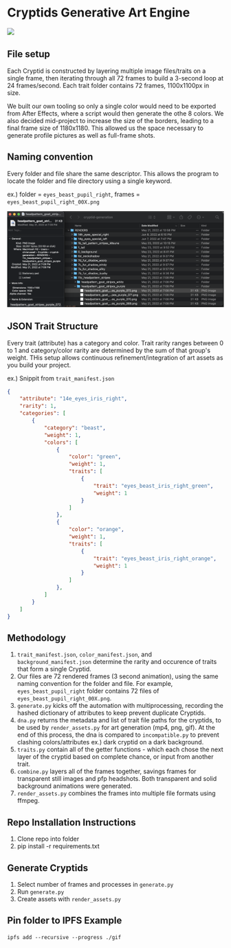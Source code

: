 # Cryptids Generative Art Engine
![](examples/collage.gif)
## File setup
Each Cryptid is constructed by layering multiple image files/traits on a single frame, then iterating through all 72 frames to build a 3-second loop at 24 frames/second. Each trait folder contains 72 frames, 1100x1100px in size.

We built our own tooling so only a single color would need to be exported from After Effects, where a script would then generate the othe 8 colors. We also decided mid-project to increase the size of the borders, leading to a final frame size of 1180x1180. This allowed us the space necessary to generate profile pictures as well as full-frame shots. 

## Naming convention
Every folder and file share the same descriptor. This allows the program to locate the folder and file directory using a single keyword.   

ex.) folder = `eyes_beast_pupil_right`, frames = `eyes_beast_pupil_right_00X.png`

![](examples/folder_file_setup.png)

## JSON Trait Structure
Every trait (attribute) has a category and color. Trait rarity ranges between 0 to 1 and category/color rarity are determined by the sum of that group's weight. THis setup allows continuous refinement/integration of art assets as you build your project. 

ex.) Snippit from `trait_manifest.json`
```json
{
    "attribute": "14e_eyes_iris_right",
    "rarity": 1,
    "categories": [
        {
            "category": "beast",
            "weight": 1,
            "colors": [
                {
                    "color": "green",
                    "weight": 1,
                    "traits": [
                        {
                            "trait": "eyes_beast_iris_right_green",
                            "weight": 1
                        }
                    ]
                },
                {
                    "color": "orange",
                    "weight": 1,
                    "traits": [
                        {
                            "trait": "eyes_beast_iris_right_orange",
                            "weight": 1
                        }
                    ]
                },
            ]
        }
    ]
}
```


## Methodology
1. `trait_manifest.json`, `color_manifest.json`, and  `background_manifest.json` determine the rarity and occurence of traits that form a single Cryptid.
2. Our files are 72 rendered frames (3 second animation), using the same naming convention for the folder and file. For example, `eyes_beast_pupil_right` folder contains 72 files of `eyes_beast_pupil_right_00X.png`.
3. `generate.py` kicks off the automation with multiprocessing, recording the hashed dictionary of attributes to keep prevent duplicate Cryptids.
4. `dna.py` returns the metadata and list of trait file paths for the cryptids, to be used by `render_assets.py` for art generation (mp4, png, gif). At the end of this process, the dna is compared to `incompatible.py` to prevent clashing colors/attributes ex.) dark cryptid on a dark background.
5. `traits.py` contain all of the getter functions - which each chose the next layer of the cryptid based on complete chance, or input from another trait. 
6. `combine.py` layers all of the frames together, savings frames for transparent still images and pfp headshots. Both transparent and solid background animations were generated. 
7. `render_assets.py` combines the frames into multiple file formats using ffmpeg.


## Repo Installation Instructions
1. Clone repo into folder
2. pip install -r requirements.txt  

## Generate Cryptids 
1. Select number of frames and processes in `generate.py`
2. Run `generate.py`
3. Create assets with `render_assets.py`   


## Pin folder to IPFS Example  
```
ipfs add --recursive --progress ./gif  
```    